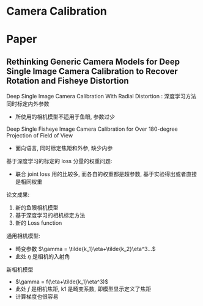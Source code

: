 # Camera Calibration



# Paper

## Rethinking Generic Camera Models for Deep Single Image Camera Calibration to Recover Rotation and Fisheye Distortion



Deep Single Image Camera Calibration With Radial Distortion : 深度学习方法同时标定内外参数 
* 所使用的相机模型不适用于鱼眼, 参数过少


Deep Single Fisheye Image Camera Calibration for Over 180-degree Projection of Field of View
* 面向语言, 同时标定焦距和外参, 缺少内参


基于深度学习的标定的 loss 分量的权重问题:
* 联合 joint loss 用的比较多, 而各自的权重都是超参数, 基于实验得出或者直接是相同权重


论文成果:
1. 新的鱼眼相机模型
2. 基于深度学习的相机标定方法
3. 新的 Loss function


通用相机模型:
* 畸变参数 $\gamma = \tilde{k_1}\eta+\tilde{k_2}\eta^3...$
* 此处 $\eta$ 是相机的入射角

新相机模型
* $\gamma = f(\eta+\tilde{k_1}\eta^3)$
* 此处 $f$ 是相机焦距, k1 是畸变系数, 即模型显示定义了焦距
* 计算梯度也很容易

